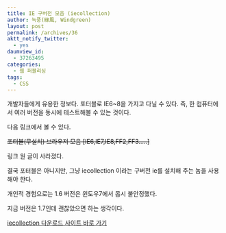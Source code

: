 ```yaml
---
title: IE 구버전 모음 (iecollection)
author: 녹풍(綠風, Windgreen)
layout: post
permalink: /archives/36
aktt_notify_twitter:
  - yes
daumview_id:
  - 37263495
categories:
  - 웹 퍼블리싱
tags:
  - CSS
---
```

개발자들에게 유용한 정보다. 포터블로 IE6~8을 가지고 다닐 수 있다. 즉, 한 컴퓨터에서 여러 버전을 동시에 테스트해볼 수 있는 것이다.

다음 링크에서 볼 수 있다.

<strike>포터블(무설치) 브라우져 모음 [IE6,IE7,IE8,FF2,FF3.....]</strike>

링크 원 글이 사라졌다.

결국 포터블은 아니지만, 그냥 iecollection 이라는 구버전 ie를 설치해 주는 놈을 사용해야 한다.

개인적 경험으로는 1.6 버전은 윈도우7에서 몹시 불안정했다.

지금 버전은 1.7인데 괜찮았으면 하는 생각이다.

[iecollection 다운로드 사이트 바로 가기][1]

 [1]: http://finalbuilds.edskes.net/iecollection.htm